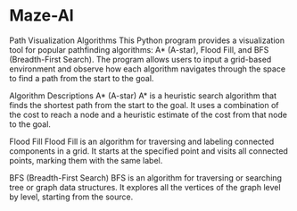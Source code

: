 # Maze-AI

Path Visualization Algorithms
This Python program provides a visualization tool for popular pathfinding algorithms: A* (A-star), Flood Fill, and BFS (Breadth-First Search). 
The program allows users to input a grid-based environment and observe how each algorithm navigates through the space to find a path from the start to the goal.

Algorithm Descriptions
A* (A-star)
A* is a heuristic search algorithm that finds the shortest path from the start to the goal. It uses a combination of the cost to reach a node and a heuristic estimate of the cost from that node to the goal.

Flood Fill
Flood Fill is an algorithm for traversing and labeling connected components in a grid. It starts at the specified point and visits all connected points, marking them with the same label.

BFS (Breadth-First Search)
BFS is an algorithm for traversing or searching tree or graph data structures. It explores all the vertices of the graph level by level, starting from the source.

